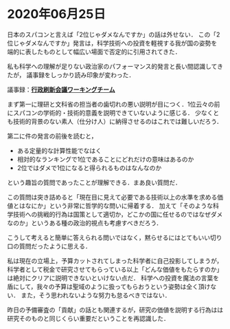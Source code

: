 # 2020年06月25日 


日本のスパコンと言えば「2位じゃダメなんですか」の話は外せない．
この「2位じゃダメなんですか」発言は，科学技術への投資を軽視する我が国の姿勢を
端的に表したものとして幅広い場面で否定的に引用されてきた．


私も科学への理解が足りない政治家のパフォーマンス的発言と長い間認識してきたが，
議事録をしっかり読み印象が変わった．



議事録：**[行政刷新会議ワーキングチーム](https://warp.da.ndl.go.jp/info:ndljp/pid/9283589/www.cao.go.jp/sasshin/oshirase/h-kekka/pdf/nov13gijigaiyo/3-17.pdf)**



まず第一に理研と文科省の担当者の歯切れの悪い説明が目につく．1位云々の前にスパコンの学術的・技術的意義を説明できていないように感じる．
少なくとも技術的背景のない素人（仕分け人）に納得させるのはこれでは難しいだろう．



第二に件の発言の前後を読むと，


* ある定量的な計算性能でなはく
* 相対的なランキングで1位であることにどれだけの意味はあるのか
* 2位ではダメで1位になると得られるものはなんなのか


という趣旨の質問であったことが理解できる．まあ良い質問だ．


この質問は突き詰めると「現在目に見えて必要である技術以上の水準を求める価値とはなにか」という非常に哲学的な問いに帰着する．
加えて「そのような科学技術への挑戦的行為は国策として適切か，どこかの国に任せるのではなぜダメなのか」というある種の政治的視点も考慮すべきだろう．


こうして考えると簡単に答えられる問いではなく，黙らせるにはとてもいい切り口の質問だったように思える．



私は現在の立場上，予算カットされてしまった科学者に自己投影してしまうが，
科学者として税金で研究させてもらっている以上「どんな価値をもたらすのか」は絶対にクリアに説明できないといけない点だ．
科学への投資を魔法の言葉を盾にして，我々の予算は聖域のように扱ってもらおうという姿勢は全く頂けない．
また，そう思われないような努力も怠るべきではない．




昨日の予備審査の「貢献」の話とも関連するが，研究の価値を説明する行為はは研究そのものと同じくらい重要だということを再認識した．



